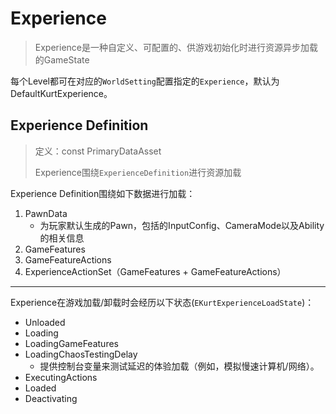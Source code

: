 # Experience

>  Experience是一种自定义、可配置的、供游戏初始化时进行资源异步加载的GameState

每个Level都可在对应的`WorldSetting`配置指定的`Experience`，默认为DefaultKurtExperience。

## Experience Definition

> 定义：const PrimaryDataAsset
>
> Experience围绕`ExperienceDefinition`进行资源加载

Experience Definition围绕如下数据进行加载：

1. PawnData
	- 为玩家默认生成的Pawn，包括的InputConfig、CameraMode以及Ability的相关信息
2. GameFeatures
3. GameFeatureActions
4. ExperienceActionSet（GameFeatures + GameFeatureActions）

---

Experience在游戏加载/卸载时会经历以下状态(`EKurtExperienceLoadState`)：

- Unloaded
- Loading
- LoadingGameFeatures
- LoadingChaosTestingDelay
	- 提供控制台变量来测试延迟的体验加载（例如，模拟慢速计算机/网络）。
- ExecutingActions
- Loaded
- Deactivating

